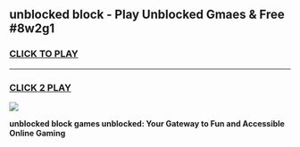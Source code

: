 
## unblocked block - Play Unblocked Gmaes & Free #8w2g1
<h3>
<a href="https://news.freeplayer.one?title=unblocked_block&ref=24F">CLICK TO PLAY</a></h3>
<hr>

<h3>
<a href="https://news.freeplayer.one?title=unblocked_block&ref=24F">CLICK 2 PLAY</a>
  
</h3>

<a href="https://news.freeplayer.one?title=unblocked_block&ref=24F/"><img src="https://clearcache.store/games.png"></a>


**unblocked block games unblocked: Your Gateway to Fun and Accessible Online Gaming**
